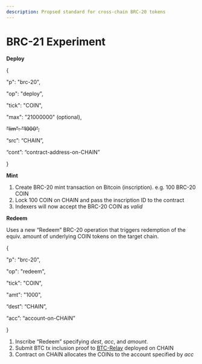 ```yaml
---
description: Propsed standard for cross-chain BRC-20 tokens
---
```


# BRC-21 Experiment

**Deploy**

{&#x20;

"p": "brc-20",&#x20;

"op": "deploy",&#x20;

"tick": "COIN",&#x20;

"max": "21000000" (optional),&#x20;

~~"lim": "1000",~~

“src”: “CHAIN”,

“cont”: “contract-address-on-CHAIN”&#x20;

}



**Mint**

1. Create BRC-20 mint transaction on Bitcoin (inscription). e.g. 100 BRC-20 COIN
2. Lock 100 COIN on CHAIN and pass the inscription ID to the contract
3. Indexers will now accept the BRC-20 COIN as _valid_

**Redeem**

Uses a new “Redeem” BRC-20 operation that triggers redemption of the equiv. amount of underlying COIN tokens on the target chain.

{&#x20;

"p": "brc-20",&#x20;

"op": "redeem",&#x20;

"tick": "COIN",&#x20;

"amt": "1000",

“dest”: “CHAIN”,

“acc”: “account-on-CHAIN”&#x20;

}

1. Inscribe “Redeem” specifying _dest_, _acc_, and _amount_.
2. Submit BTC tx inclusion proof to [BTC-Relay](https://spec.interlay.io/spec/btc-relay/index.html) deployed on CHAIN&#x20;
3. Contract on CHAIN allocates the COINs to the account specified by _acc_
